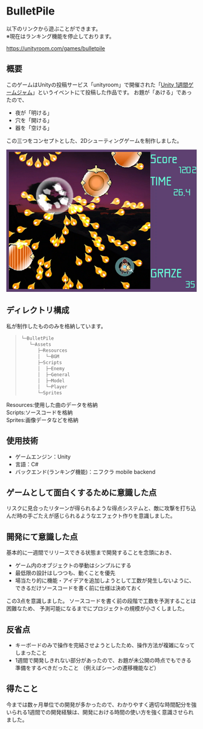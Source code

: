 # BulletPile

以下のリンクから遊ぶことができます。<br>※現在はランキング機能を停止しております。

https://unityroom.com/games/bulletpile

## 概要  

このゲームはUnityの投稿サービス「unityroom」で開催された「[Unity 1週間ゲームジャム](https://unityroom.com/unity1weeks/18)」というイベントにて投稿した作品です。
お題が「あける」であったので、

- 夜が「明ける」
- 穴を「開ける」
- 器を「空ける」

この三つをコンセプトとした、2Dシューティングゲームを制作しました。

![](shot.png)

## ディレクトリ構成
私が制作したもののみを格納しています。


>     └─BulletPile
>        └─Assets
>           ├─Resources
>           │  └─BGM
>           ├─Scripts
>           │  ├─Enemy
>           │  ├─General
>           │  ├─Model
>           │  └─Player
>           └─Sprites

Resources:使用した曲のデータを格納<br>
Scripts:ソースコードを格納<br>
Sprites:画像データなどを格納

## 使用技術
- ゲームエンジン：Unity
- 言語：C#
- バックエンド(ランキング機能)：ニフクラ mobile backend


## ゲームとして面白くするために意識した点

リスクに見合ったリターンが得られるような得点システムと、敵に攻撃を打ち込んだ時の手ごたえが感じられるようなエフェクト作りを意識しました。


## 開発にて意識した点

基本的に一週間でリリースできる状態まで開発することを念頭におき、
- ゲーム内のオブジェクトの挙動はシンプルにする
- 最低限の設計はしつつも、動くことを優先
- 場当たり的に機能・アイデアを追加しようとして工数が発生しないように、
    <br>できるだけソースコードを書く前に仕様は決めておく

この3点を意識しました。
ソースコードを書く前の段階で工数を予測することは困難なため、
予測可能になるまでにプロジェクトの規模が小さくしました。


## 反省点

- キーボードのみで操作を完結させようとしたため、操作方法が複雑になってしまったこと
- 1週間で開発しきれない部分があったので、お題が未公開の時点でもできる準備をするべきだったこと
（例えばシーンの遷移機能など）

## 得たこと
今までは数ヶ月単位での開発が多かったので、わかりやすく適切な時間配分を強いられる1週間での開発経験は、開発における時間の使い方を強く意識させられました。